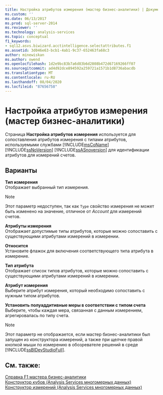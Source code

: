 ```yaml
---
title: Настройка атрибутов измерения (мастер бизнес-аналитики) | Документация Майкрософт
ms.custom: ''
ms.date: 06/13/2017
ms.prod: sql-server-2014
ms.reviewer: ''
ms.technology: analysis-services
ms.topic: conceptual
f1_keywords:
- sql12.asvs.biwizard.acctintelligence.selectattributes.f1
ms.assetid: 3d046e63-bcb1-4ab1-9c37-652463fa68c3
author: minewiskan
ms.author: owend
ms.openlocfilehash: 1d2e9bc83b7a6d83b6d2808b472d67169266ff07
ms.sourcegitcommit: ad4d92dce894592a259721a1571b1d8736abacdb
ms.translationtype: MT
ms.contentlocale: ru-RU
ms.lasthandoff: 08/04/2020
ms.locfileid: "87656758"
---
```

# <a name="configure-dimension-attributes-business-intelligence-wizard"></a>Настройка атрибутов измерения (мастер бизнес-аналитики)
  Страница **Настройка атрибутов измерения** используется для сопоставления атрибутов измерения с типами атрибутов, используемыми службами [!INCLUDE[msCoName](../includes/msconame-md.md)] [!INCLUDE[ssNoVersion](../includes/ssnoversion-md.md)] [!INCLUDE[ssASnoversion](../includes/ssasnoversion-md.md)] для идентификации атрибутов для измерений счетов.  
  
## <a name="options"></a>Варианты  
 **Тип измерения**  
 Отображает выбранный тип измерения.  
  
> [!NOTE]  
>  Этот параметр недоступен, так как `Type` свойство измерения не может быть изменено на значение, отличное от *Account* для измерений счетов.  
  
 **Атрибуты измерения**  
 Отображает допустимые типы атрибутов, которые можно сопоставить с существующими атрибутами измерений в измерении.  
  
 **Относится**  
 Установите флажок для включения соответствующего типа атрибута в измерение.  
  
 **Тип атрибута**  
 Отображает список типов атрибутов, которые можно сопоставить с существующими атрибутами измерений в измерении.  
  
 **Атрибут измерения**  
 Выберите атрибут измерения, который необходимо сопоставить с нужным типом атрибутов.  
  
 **Установить полуаддитивные меры в соответствии с типом счета**  
 Выберите, чтобы каждая мера, связанная с данным измерением, агрегировалась по типу счета.  
  
> [!NOTE]  
>  Этот параметр не отображается, если мастер бизнес-аналитики был запущен из конструктора измерений, а также при щелчке правой кнопкой мыши по измерению в обозревателе решений в среде [!INCLUDE[ssBIDevStudioFull](../includes/ssbidevstudiofull-md.md)].  
  
## <a name="see-also"></a>См. также:  
 [Справка F1 мастера бизнес-аналитики](business-intelligence-wizard-f1-help.md)   
 [Конструктор кубов &#40;Analysis Services многомерных данных&#41;](cube-designer-analysis-services-multidimensional-data.md)   
 [Конструктор измерений &#40;Analysis Services многомерных данных&#41;](dimension-designer-analysis-services-multidimensional-data.md)  
  
  
